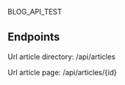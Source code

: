 BLOG_API_TEST 
## Endpoints
 Url article directory: /api/articles
 
 Url article page: /api/articles/{id}



